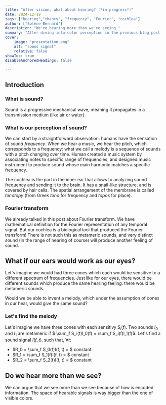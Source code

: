 ```yaml
---
title: "After vision, what about hearing? (*in progress*)" 
date: 2024-12-19
tags: ["hearing","theory", "frequency", "Fourier", "cochlea"]
author: ["Solène Bernard"]
description: "We're hearing more than we're seeing." 
summary: "After diving into color perception in the previous blog post, I got interested into understanding more another sensor that mammals have: hearing. Light is a electromagnetic wave, where sound is a mechanical one, but the comparison is relevant because both sound and light signals can be described as a spectrum of wavelenght." 
cover:
    image: "presentation.png"
    alt: "sound signal"
    relative: false
showToc: true
disableAnchoredHeadings: false

---
```




## Introduction

### What is sound?

Sound is a progressive mechanical wave, meaning it propagates in a transmission medium (like air or water). 

### What is our perception of sound?

We can start by a straightforward observation: humans have the sensation of *sound frequency*. When we hear a music, we hear the pitch, which corresponds to a frequency: what we call a melody is a sequence of sounds with a pitch changing over time. Human created a music system by associating notes to specific range of frequencies, and designed music instrument to produce sound whose main harmonic matches a specific frequency.

The cochlea is the part in the inner ear that allows to analyzing sound frequency and sending it to the brain. It has a snail-like structure, and is covered by hair cells. The spatial arrangement of the membrane is called *tonotopy* (from Greek *tono* for frequency and *topos* for place). 

### Fourier transform

We already talked in this post about Fourier transform. We have mathematical definition for the Fourier representation of any temporal signal. But our cochlea is a biological tool that produced the Fourier transform! There is not such this as metameric sounds, and very distinct sound (in the range of hearing of course) will produce another feeling of sound.

## What if our ears would work as our eyes?

Let's imagine we would had three cones which each would be sensitive to a different spectrum of frequencies. Just like for our eyes, there would be different sounds which produce the same hearing feeling: there would be metameric sounds.

Would we be able to invent a melody, which under the assumption of cones in our hear, would give the same sound?

### Let's find the melody

Let's imagine we have three cones with each sensitivy $S_i(f)$. Two sounds $I_0$ and $I_1$ are metameric if $ \sum_f S_i(f)I_0(f) = \sum_f S_i(f)I_1(f)$. Let's find a sound signal $I(f, t)$, such that, $\forall t$:
+ $R_0 = \sum_f S_0(f)I(f, t) = $ constant
+ $R_1 = \sum_f S_1(f)I(f, t) = $ constant
+ $R_2 = \sum_f S_2(f)I(f, t) = $ constant



## Do we hear more than we see?

We can argue that we see more than we see because of how is encoded information. The space of hearable signals is way bigger than the one of visible colors. 







